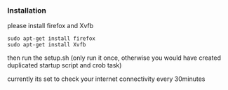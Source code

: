 ### Installation
please install firefox and Xvfb

```
sudo apt-get install firefox
sudo apt-get install Xvfb
```

then run the setup.sh (only run it once, otherwise you would have created duplicated startup script and crob task)

currently its set to check your internet connectivity every 30minutes
